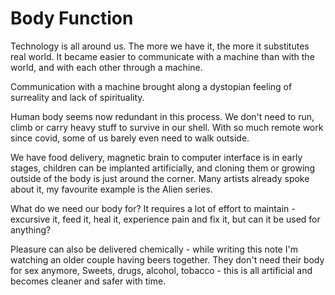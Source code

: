 # Body Function

Technology is all around us. The more we have it, the more it substitutes real world. It became easier to communicate with a machine than with the world, and with each other through a machine.

Communication with a machine brought along a dystopian feeling of surreality and lack of spirituality.

Human body seems now redundant in this process. We don't need to run, climb or carry heavy stuff to survive in our shell. With so much remote work since covid, some of us barely even need to walk outside. 

We have food delivery, magnetic brain to computer interface is in early stages, children can be implanted artificially, and cloning them or growing outside of the body is just around the corner. Many artists already spoke about it, my favourite example is the Alien series.

What do we need our body for? It requires a lot of effort to maintain - excursive it, feed it, heal it, experience pain and fix it, but can it be used for anything?

Pleasure can also be delivered chemically - while writing this note I'm watching an older couple having beers together. They don't need their body for sex anymore, Sweets, drugs, alcohol, tobacco - this is all artificial and becomes cleaner and safer with time.